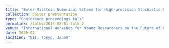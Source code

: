 ```yaml
---
title: "Euler-Milstein Numerical Scheme for High-precision Stochastic Process Simulation of Quantum Trajectories"
collection: poster prestentation
type: "Conference proceedings talk"
permalink: /talks/2014-02-01-talk-2
venue: "International Workshop for Young Researchers on the Future of Quantum Science and Technology (FQST)"
date: 2020-02
location: "NII, Tokyo, Japan"
---
```


